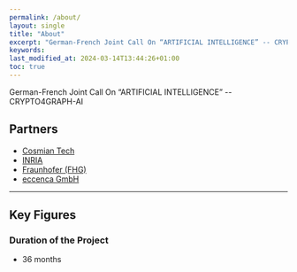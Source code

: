 ```yaml
---
permalink: /about/
layout: single
title: "About"
excerpt: "German-French Joint Call On “ARTIFICIAL INTELLIGENCE” -- CRYPTO4GRAPH-AI"
keywords: 
last_modified_at: 2024-03-14T13:44:26+01:00
toc: true
---
```


German-French Joint Call On “ARTIFICIAL INTELLIGENCE” -- CRYPTO4GRAPH-AI

## Partners

- [Cosmian Tech](https://cosmian.com/)
- [INRIA](https://inria.fr/en)
- [Fraunhofer (FHG)](https://www.fraunhofer.de/)
- [eccenca GmbH](https://eccenca.com/)

---

## Key Figures

### Duration of the Project
- 36 months
